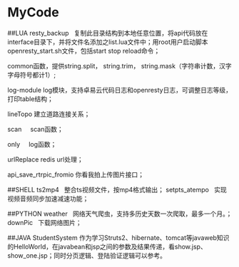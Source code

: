 # MyCode

##LUA
resty_backup    复制此目录结构到本地任意位置，将api代码放在interface目录下，并将文件名添加之list.lua文件中；用root用户启动脚本openresty_start.sh文件，包括start stop reload命令；

common函数，提供string.split， string.trim， string.mask（字符串计数，汉字字母符号都计1）;

log-module  log模块，支持卓易云代码日志和openresty日志，可调整日志等级，打印table结构；

lineTopo  建立道路连接关系；

scan      scan函数；

only      log函数；

urlReplace  redis url处理；

api_save_rtrpic_fromio  你看我拍上传图片接口；

##SHELL
ts2mp4    整合ts视频文件，按mp4格式输出；
setpts_atempo   实现视频音频同步加速减速功能；

##PYTHON
weather   网络天气爬虫，支持多历史天数一次爬取，最多一个月。；
downPic   下载网络图片；

##JAVA
StudentSystem 作为学习Struts2、hibernate、tomcat等javaweb知识的HelloWorld，在javabean和jsp之间的参数及结果传递，看show.jsp、show_one.jsp；同时分页逻辑、登陆验证逻辑可以参考。
